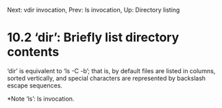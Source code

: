Next: vdir invocation,  Prev: ls invocation,  Up: Directory listing

10.2 ‘dir’: Briefly list directory contents
===========================================

‘dir’ is equivalent to ‘ls -C -b’; that is, by default files are listed
in columns, sorted vertically, and special characters are represented by
backslash escape sequences.

   *Note ‘ls’: ls invocation.

